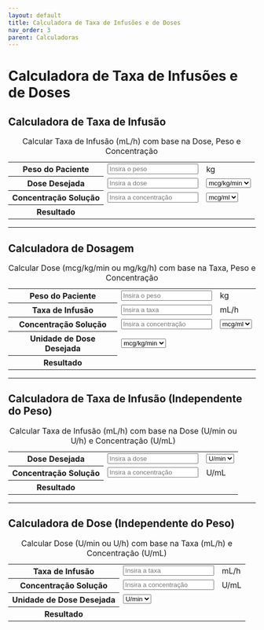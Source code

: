 ```yaml
---
layout: default
title: Calculadora de Taxa de Infusões e de Doses
nav_order: 3
parent: Calculadoras
---
```


# Calculadora de Taxa de Infusões e de Doses

## Calculadora de Taxa de Infusão

<table class="calculadora" aria-describedby="tbl-taxa-infusao-desc">
  <caption id="tbl-taxa-infusao-desc">Calcular Taxa de Infusão (mL/h) com base na Dose, Peso e Concentração</caption>
  <tbody>
    <tr>
      <th scope="row"><label for="pesoPaciente">Peso do Paciente</label></th>
      <td data-label="Valor"><input type="number" id="pesoPaciente" class="input-editavel" placeholder="Insira o peso" min="0" step="any"></td>
      <td data-label="Unidade">kg</td>
    </tr>
    <tr>
      <th scope="row"><label for="dosagem">Dose Desejada</label></th>
      <td data-label="Valor"><input type="number" id="dosagem" class="input-editavel" placeholder="Insira a dose" min="0" step="any"></td>
      <td data-label="Unidade">
        <select id="unidadeDosagem" class="input-editavel" style="width: auto;">
          <option value="mcg/kg/min">mcg/kg/min</option>
          <option value="mg/kg/h">mg/kg/h</option>
        </select>
      </td>
    </tr>
    <tr>
      <th scope="row"><label for="concentracao">Concentração Solução</label></th>
      <td data-label="Valor"><input type="number" id="concentracao" class="input-editavel" placeholder="Insira a concentração" min="0" step="any"></td>
      <td data-label="Unidade">
        <select id="unidadeConcentracao" class="input-editavel" style="width: auto;">
          <option value="mcg/ml">mcg/ml</option>
          <option value="mg/ml">mg/ml</option>
        </select>
      </td>
    </tr>
    <tr>
      <th scope="row">Resultado</th>
      <td data-label="Taxa Calculada (mL/h)" colspan="2" class="resultado" id="resultadoTaxaInfusao" aria-live="polite"></td>
    </tr>
  </tbody>
</table>
<!-- Botão de cálculo removido pois o JS atualiza em tempo real -->

---

## Calculadora de Dosagem

<table class="calculadora" aria-describedby="tbl-dosagem-desc">
  <caption id="tbl-dosagem-desc">Calcular Dose (mcg/kg/min ou mg/kg/h) com base na Taxa, Peso e Concentração</caption>
  <tbody>
    <tr>
      <th scope="row"><label for="pesoPacienteDosagem">Peso do Paciente</label></th>
      <td data-label="Valor"><input type="number" id="pesoPacienteDosagem" class="input-editavel" placeholder="Insira o peso" min="0" step="any"></td>
      <td data-label="Unidade">kg</td>
    </tr>
    <tr>
      <th scope="row"><label for="taxaDosagem">Taxa de Infusão</label></th>
      <td data-label="Valor"><input type="number" id="taxaDosagem" class="input-editavel" placeholder="Insira a taxa" min="0" step="any"></td>
      <td data-label="Unidade">mL/h</td>
    </tr>
    <tr>
      <th scope="row"><label for="concentracaoDosagem">Concentração Solução</label></th>
      <td data-label="Valor"><input type="number" id="concentracaoDosagem" class="input-editavel" placeholder="Insira a concentração" min="0" step="any"></td>
      <td data-label="Unidade">
        <select id="unidadeConcentracaoDosagem" class="input-editavel" style="width: auto;">
          <option value="mcg/ml">mcg/ml</option>
          <option value="mg/ml">mg/ml</option>
        </select>
      </td>
    </tr>
     <tr>
      <th scope="row"><label for="unidadeDosagemDesejada">Unidade de Dose Desejada</label></th>
      <td data-label="Unidade" colspan="2">
        <select id="unidadeDosagemDesejada" class="input-editavel" style="width: auto;">
          <option value="mcg/kg/min">mcg/kg/min</option>
          <option value="mg/kg/h">mg/kg/h</option>
        </select>
      </td>
    </tr>
    <tr>
      <th scope="row">Resultado</th>
      <td data-label="Dose Calculada" colspan="2" class="resultado" id="resultadoDosagem" aria-live="polite"></td>
    </tr>
  </tbody>
</table>
<!-- Botão de cálculo removido pois o JS atualiza em tempo real -->

---

## Calculadora de Taxa de Infusão (Independente do Peso)

<table class="calculadora" aria-describedby="tbl-taxa-infusao-indep-desc">
  <caption id="tbl-taxa-infusao-indep-desc">Calcular Taxa de Infusão (mL/h) com base na Dose (U/min ou U/h) e Concentração (U/mL)</caption>
  <tbody>
    <tr>
      <th scope="row"><label for="doseInfusao">Dose Desejada</label></th>
      <td data-label="Valor"><input type="number" id="doseInfusao" class="input-editavel" placeholder="Insira a dose" min="0" step="any"></td>
      <td data-label="Unidade">
        <select id="unidadeDoseInfusao" class="input-editavel" style="width: auto;">
          <option value="U/min">U/min</option>
          <option value="U/h">U/h</option>
        </select>
      </td>
    </tr>
    <tr>
      <th scope="row"><label for="concentracaoInfusao">Concentração Solução</label></th>
      <td data-label="Valor"><input type="number" id="concentracaoInfusao" class="input-editavel" placeholder="Insira a concentração" min="0" step="any"></td>
      <td data-label="Unidade">U/mL</td>
    </tr>
    <tr>
      <th scope="row">Resultado</th>
      <td data-label="Taxa Calculada (mL/h)" colspan="2" class="resultado" id="resultadoTaxaInfusaoIndependente" aria-live="polite"></td>
    </tr>
  </tbody>
</table>
<!-- Botão de cálculo removido pois o JS atualiza em tempo real -->

---

## Calculadora de Dose (Independente do Peso)

<table class="calculadora" aria-describedby="tbl-dose-indep-desc">
  <caption id="tbl-dose-indep-desc">Calcular Dose (U/min ou U/h) com base na Taxa (mL/h) e Concentração (U/mL)</caption>
  <tbody>
    <tr>
      <th scope="row"><label for="taxaDose">Taxa de Infusão</label></th>
      <td data-label="Valor"><input type="number" id="taxaDose" class="input-editavel" placeholder="Insira a taxa" min="0" step="any"></td>
      <td data-label="Unidade">mL/h</td>
    </tr>
    <tr>
      <th scope="row"><label for="concentracaoDose">Concentração Solução</label></th>
      <td data-label="Valor"><input type="number" id="concentracaoDose" class="input-editavel" placeholder="Insira a concentração" min="0" step="any"></td>
      <td data-label="Unidade">U/mL</td>
    </tr>
    <tr>
      <th scope="row"><label for="unidadeDoseDesejada">Unidade de Dose Desejada</label></th>
      <td data-label="Unidade" colspan="2">
        <select id="unidadeDoseDesejada" class="input-editavel" style="width: auto;">
          <option value="U/min">U/min</option>
          <option value="U/h">U/h</option>
        </select>
      </td>
    </tr>
    <tr>
      <th scope="row">Resultado</th>
      <td data-label="Dose Calculada" colspan="2" class="resultado" id="resultadoDoseIndependente" aria-live="polite"></td>
    </tr>
  </tbody>
</table>
<!-- Botão de cálculo removido pois o JS atualiza em tempo real -->

<script>
// Helper function to safely get element value or return NaN
function getNumericValue(id) {
  const element = document.getElementById(id);
  if (!element) return NaN;
  const value = parseFloat(element.value);
  // Treat empty string as NaN, but allow 0
  return element.value === '' ? NaN : value;
}

// Helper function to safely get element value
function getValue(id) {
    const element = document.getElementById(id);
    return element ? element.value : null;
}

// Helper function to set innerHTML safely
function setResult(id, htmlContent) {
    const element = document.getElementById(id);
    if (element) {
        element.innerHTML = htmlContent;
    }
}

// --- Calculadora de Taxa de Infusão (com peso) ---
function calcularTaxaInfusao() {
  const dose = getNumericValue('dosagem');
  const unidadeDose = getValue('unidadeDosagem');
  const peso = getNumericValue('pesoPaciente');
  const concentracao = getNumericValue('concentracao');
  const unidadeConc = getValue('unidadeConcentracao');

  let taxa = NaN;
  let resultado = '';

  if (isNaN(dose) || isNaN(peso) || isNaN(concentracao) || peso <= 0 || concentracao <= 0) {
    resultado = 'Preencha todos os campos com valores válidos.';
  } else {
    // Ajuste de concentração para mcg/ml (base unit for calculation)
    let concEmMcgMl = (unidadeConc === 'mg/ml') ? concentracao * 1000 : concentracao;

    if (unidadeDose === 'mcg/kg/min') {
      // dose (mcg/kg/min) * peso (kg) * 60 (min/h) / conc (mcg/ml) = taxa (ml/h)
      taxa = (dose * peso * 60) / concEmMcgMl;
    } else if (unidadeDose === 'mg/kg/h') {
      // dose (mg/kg/h) * peso (kg) * 1000 (mcg/mg) / conc (mcg/ml) = taxa (ml/h)
      taxa = (dose * peso * 1000) / concEmMcgMl;
    }

    if (!isNaN(taxa)) {
        resultado = `Taxa de infusão: <strong>${taxa.toFixed(2)} mL/h</strong>`;
    } else {
        resultado = 'Erro no cálculo ou unidade inválida.';
    }
  }
  setResult('resultadoTaxaInfusao', resultado);
}

// --- Calculadora de Dosagem (com peso) ---
function calcularDosagem() {
  const taxa = getNumericValue('taxaDosagem');
  const peso = getNumericValue('pesoPacienteDosagem');
  const concentracao = getNumericValue('concentracaoDosagem');
  const unidadeConc = getValue('unidadeConcentracaoDosagem');
  const unidadeDesejada = getValue('unidadeDosagemDesejada');

  let dosagem = NaN;
  let resultado = '';

  if (isNaN(taxa) || isNaN(peso) || isNaN(concentracao) || peso <= 0 || concentracao <= 0) {
    resultado = 'Preencha todos os campos com valores válidos.';
  } else {
    // Ajuste de concentração para mcg/ml
    let concEmMcgMl = (unidadeConc === 'mg/ml') ? concentracao * 1000 : concentracao;

    if (unidadeDesejada === 'mcg/kg/min') {
      // taxa (ml/h) * conc (mcg/ml) / peso (kg) / 60 (min/h) = dose (mcg/kg/min)
      dosagem = (taxa * concEmMcgMl) / (peso * 60);
      resultado = `Dosagem: <strong>${dosagem.toFixed(3)} mcg/kg/min</strong>`;
    } else if (unidadeDesejada === 'mg/kg/h') {
      // taxa (ml/h) * conc (mcg/ml) / peso (kg) / 1000 (mcg/mg) = dose (mg/kg/h)
      dosagem = (taxa * concEmMcgMl) / (peso * 1000);
      resultado = `Dosagem: <strong>${dosagem.toFixed(3)} mg/kg/h</strong>`;
    } else {
         resultado = 'Unidade de dose desejada inválida.';
    }
  }
  setResult('resultadoDosagem', resultado);
}

// --- Calculadora de Taxa de Infusão (Independente do Peso, U/min ou U/h) ---
function calcularTaxaInfusaoIndependente() {
  const dose = getNumericValue('doseInfusao');
  const unidadeDose = getValue('unidadeDoseInfusao');
  const concentracao = getNumericValue('concentracaoInfusao'); // Assume U/mL

  let taxa = NaN;
  let resultado = '';

  if (isNaN(dose) || isNaN(concentracao) || concentracao <= 0) {
    resultado = 'Preencha todos os campos com valores válidos.';
  } else {
    if (unidadeDose === 'U/min') {
      // dose (U/min) * 60 (min/h) / conc (U/ml) = taxa (ml/h)
      taxa = (dose * 60) / concentracao;
    } else if (unidadeDose === 'U/h') {
      // dose (U/h) / conc (U/ml) = taxa (ml/h)
      taxa = dose / concentracao;
    }

     if (!isNaN(taxa)) {
        resultado = `Taxa de infusão: <strong>${taxa.toFixed(2)} mL/h</strong>`;
    } else {
        resultado = 'Erro no cálculo ou unidade inválida.';
    }
  }
  setResult('resultadoTaxaInfusaoIndependente', resultado);
}

// --- Calculadora de Dose (Independente do Peso, U/min ou U/h) ---
function calcularDoseIndependente() {
  const taxa = getNumericValue('taxaDose');
  const concentracao = getNumericValue('concentracaoDose'); // Assume U/mL
  const unidadeDoseDesejada = getValue('unidadeDoseDesejada');

  let dose = NaN;
  let resultado = '';

  if (isNaN(taxa) || isNaN(concentracao) || concentracao <= 0) {
    resultado = 'Preencha todos os campos com valores válidos.';
  } else {
    if (unidadeDoseDesejada === 'U/min') {
      // taxa (ml/h) * conc (U/ml) / 60 (min/h) = dose (U/min)
      dose = (taxa * concentracao) / 60;
      resultado = `Dose: <strong>${dose.toFixed(2)} U/min</strong>`;
    } else if (unidadeDoseDesejada === 'U/h') {
      // taxa (ml/h) * conc (U/ml) = dose (U/h)
      dose = taxa * concentracao;
      resultado = `Dose: <strong>${dose.toFixed(2)} U/h</strong>`;
    } else {
        resultado = 'Unidade de dose desejada inválida.';
    }
  }
  setResult('resultadoDoseIndependente', resultado);
}

// --- Setup Event Listeners ---
document.addEventListener('DOMContentLoaded', function() {
  const calculators = [
    { func: calcularTaxaInfusao, ids: ['dosagem', 'unidadeDosagem', 'pesoPaciente', 'concentracao', 'unidadeConcentracao'] },
    { func: calcularDosagem, ids: ['taxaDosagem', 'pesoPacienteDosagem', 'concentracaoDosagem', 'unidadeConcentracaoDosagem', 'unidadeDosagemDesejada'] },
    { func: calcularTaxaInfusaoIndependente, ids: ['doseInfusao', 'unidadeDoseInfusao', 'concentracaoInfusao'] },
    { func: calcularDoseIndependente, ids: ['taxaDose', 'concentracaoDose', 'unidadeDoseDesejada'] }
  ];

  calculators.forEach(calc => {
    calc.ids.forEach(id => {
      const el = document.getElementById(id);
      if (el) {
        const eventType = (el.tagName === 'SELECT') ? 'change' : 'input';
       el.addEventListener(eventType, calc.func);
       }
     });
-    // Initial calculation on load removed - calculation will trigger on input/change
-    // calc.func(); 
   });
 });
 </script>

